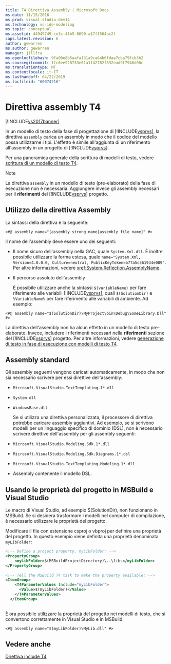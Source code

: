 ```yaml
---
title: T4 Direttiva Assembly | Microsoft Docs
ms.date: 11/15/2016
ms.prod: visual-studio-dev14
ms.technology: vs-ide-modeling
ms.topic: conceptual
ms.assetid: 44949749-ce3c-4fb5-8690-a17f1564ac2f
caps.latest.revision: 6
author: gewarren
ms.author: gewarren
manager: jillfra
ms.openlocfilehash: 9fa00e8b5aafa131a9ca64b6fdaa7cba79fcb3b2
ms.sourcegitcommit: 1fc6ee928733e61a1f42782f832ead9f7946d00c
ms.translationtype: MT
ms.contentlocale: it-IT
ms.lasthandoff: 04/22/2019
ms.locfileid: "60074216"
---
```

# <a name="t4-assembly-directive"></a>Direttiva assembly T4
[!INCLUDE[vs2017banner](../includes/vs2017banner.md)]

In un modello di testo della fase di progettazione di [!INCLUDE[vsprvs](../includes/vsprvs-md.md)], la direttiva `assembly` carica un assembly in modo che il codice del modello possa utilizzarne i tipi. L'effetto è simile all'aggiunta di un riferimento all'assembly in un progetto di [!INCLUDE[vsprvs](../includes/vsprvs-md.md)].  
  
 Per una panoramica generale della scrittura di modelli di testo, vedere [scrittura di un modello di testo T4](../modeling/writing-a-t4-text-template.md).  
  
> [!NOTE]
>  La direttiva `assembly` in un modello di testo (pre-elaborato) della fase di esecuzione non è necessaria. Aggiungere invece gli assembly necessari per il **riferimenti** del [!INCLUDE[vsprvs](../includes/vsprvs-md.md)] progetto.  
  
## <a name="using-the-assembly-directive"></a>Utilizzo della direttiva Assembly  
 La sintassi della direttiva è la seguente:  
  
```  
<#@ assembly name="[assembly strong name|assembly file name]" #>  
```  
  
 Il nome dell'assembly deve essere uno dei seguenti:  
  
- Il nome sicuro dell'assembly nella GAC, quale `System.Xml.dll`. È inoltre possibile utilizzare la forma estesa, quale `name="System.Xml, Version=4.0.0.0, Culture=neutral, PublicKeyToken=b77a5c561934e089"`. Per altre informazioni, vedere <xref:System.Reflection.AssemblyName>.  
  
- Il percorso assoluto dell'assembly  
  
  È possibile utilizzare anche la sintassi `$(variableName)` per fare riferimento alle variabili [!INCLUDE[vsprvs](../includes/vsprvs-md.md)], quali `$(SolutionDir)` e `%VariableName%` per fare riferimento alle variabili di ambiente. Ad esempio:  
  
```  
<#@ assembly name="$(SolutionDir)\MyProject\bin\Debug\SomeLibrary.Dll" #>  
```  
  
 La direttiva dell'assembly non ha alcun effetto in un modello di testo pre-elaborato. Invece, includere i riferimenti necessari nella **riferimenti** sezione del [!INCLUDE[vsprvs](../includes/vsprvs-md.md)] progetto. Per altre informazioni, vedere [generazione di testo in fase di esecuzione con modelli di testo T4](../modeling/run-time-text-generation-with-t4-text-templates.md).  
  
## <a name="standard-assemblies"></a>Assembly standard  
 Gli assembly seguenti vengono caricati automaticamente, in modo che non sia necessario scrivere per essi direttive dell'assembly:  
  
- `Microsoft.VisualStudio.TextTemplating.1*.dll`  
  
- `System.dll`  
  
- `WindowsBase.dll`  
  
  Se si utilizza una direttiva personalizzata, il processore di direttiva potrebbe caricare assembly aggiuntivi. Ad esempio, se si scrivono modelli per un linguaggio specifico di dominio (DSL), non è necessario scrivere direttive dell'assembly per gli assembly seguenti:  
  
- `Microsoft.VisualStudio.Modeling.Sdk.1*.dll`  
  
- `Microsoft.VisualStudio.Modeling.Sdk.Diagrams.1*.dsl`  
  
- `Microsoft.VisualStudio.TextTemplating.Modeling.1*.dll`  
  
- Assembly contenente il modello DSL.  
  
## <a name="msbuild"></a> Usando le proprietà del progetto in MSBuild e Visual Studio  
 Le macro di Visual Studio, ad esempio $(SolutionDir), non funzionano in MSBuild. Se si desidera trasformare i modelli nel computer di compilazione, è necessario utilizzare le proprietà del progetto.  
  
 Modificare il file con estensione csproj o vbproj per definire una proprietà del progetto. In questo esempio viene definita una proprietà denominata `myLibFolder`:  
  
```xml  
<!-- Define a project property, myLibFolder: -->  
<PropertyGroup>  
    <myLibFolder>$(MSBuildProjectDirectory)\..\libs</myLibFolder>  
</PropertyGroup>  
  
<!-- Tell the MSBuild T4 task to make the property available: -->  
<ItemGroup>  
    <T4ParameterValues Include="myLibFolder">  
      <Value>$(myLibFolder)</Value>  
    </T4ParameterValues>  
  </ItemGroup>  
  
```  
  
 È ora possibile utilizzare la proprietà del progetto nei modelli di testo, che si convertono correttamente in Visual Studio e in MSBuild:  
  
```  
<#@ assembly name="$(myLibFolder)\MyLib.dll" #>  
```  
  
## <a name="see-also"></a>Vedere anche  
 [Direttiva include T4](../modeling/t4-include-directive.md)
